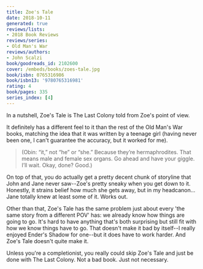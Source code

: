 ```yaml
---
title: Zoe's Tale
date: 2018-10-11
generated: true
reviews/lists:
- 2018 Book Reviews
reviews/series:
- Old Man's War
reviews/authors:
- John Scalzi
book/goodreads_id: 2102600
cover: /embeds/books/zoes-tale.jpg
book/isbn: 0765316986
book/isbn13: '9780765316981'
rating: 4
book/pages: 335
series_index: [4]
---
```

In a nutshell, Zoe's Tale is The Last Colony told from Zoe's point of view.  

It definitely has a different feel to it than the rest of the Old Man's War books, matching the idea that it was written by a teenage girl (having never been one, I can't guarantee the accuracy, but it worked for me).  

<!--more-->

> (Obin: “it,” not “he” or “she.” Because they’re hermaphrodites. That means male and female sex organs. Go ahead and have your giggle. I’ll wait. Okay, done? Good.)

On top of that, you do actually get a pretty decent chunk of storyline that John and Jane never saw--Zoe's pretty sneaky when you get down to it. Honestly, it strains belief how much she gets away, but in my headcanon... Jane totally knew at least some of it. Works out.  

Other than that, Zoe's Tale has the same problem just about every 'the same story from a different POV' has: we already know how things are going to go. It's hard to have anything that's both surprising but still fit with how we know things have to go. That doesn't make it bad by itself--I really enjoyed Ender's Shadow for one--but it does have to work harder. And Zoe's Tale doesn't quite make it.  

Unless you're a completionist, you really could skip Zoe's Tale and just be done with The Last Colony. Not a bad book. Just not necessary.